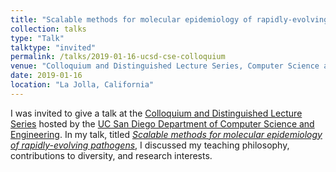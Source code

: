```yaml
---
title: "Scalable methods for molecular epidemiology of rapidly-evolving pathogens"
collection: talks
type: "Talk"
talktype: "invited"
permalink: /talks/2019-01-16-ucsd-cse-colloquium
venue: "Colloquium and Distinguished Lecture Series, Computer Science and Engineering, UC San Diego"
date: 2019-01-16
location: "La Jolla, California"
---
```


I was invited to give a talk at the <a href="https://cse.ucsd.edu/about/cse-colloquium-dls/2018-2019" target="_blank">Colloquium and Distinguished Lecture Series</a> hosted by the <a href="https://cse.ucsd.edu/" target="_blank">UC San Diego Department of Computer Science and Engineering</a>. In my talk, titled <a href="https://cse.ucsd.edu/about/scalable-methods-molecular-epidemiology-rapidly-evolving-pathogens" target="_blank"><i>Scalable methods for molecular epidemiology of rapidly-evolving pathogens</i></a>, I discussed my teaching philosophy, contributions to diversity, and research interests.
